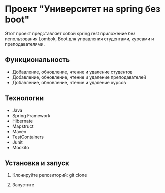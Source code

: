 # Проект "Университет на spring без boot"

Этот проект представляет собой spring rest приложение без использования Lombok, Boot для управления студентами, курсами и преподавателями.

## Функциональность

- Добавление, обновление, чтение и удаление студентов
- Добавление, обновление, чтение и удаление преподавателей
- Добавление, обновление, чтение и удаление курсов

## Технологии

- Java
- Spring Framework
- Hibernate
- Mapstruct
- Maven
- TestContainers
- Junit
- Mockito

## Установка и запуск
1. Клонируйте репозиторий:
   git clone
   
3. Запустите   


